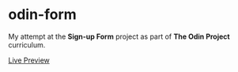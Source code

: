 # odin-form

My attempt at the **Sign-up Form** project as part of **The Odin Project** curriculum.

[Live Preview](https://elliottfeltham.github.io/odin-form/)
